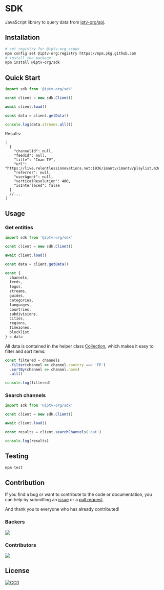 # SDK

JavaScript library to query data from [iptv-org/api](https://github.com/iptv-org/api).

## Installation

```sh
# set registry for @iptv-org scope
npm config set @iptv-org:registry https://npm.pkg.github.com
# install the package
npm install @iptv-org/sdk
```

## Quick Start

```js
import sdk from '@iptv-org/sdk'

const client = new sdk.Client()

await client.load()

const data = client.getData()

console.log(data.streams.all())
```

Results:

```jsonc
[
  {
    "channelId": null,
    "feedId": null,
    "title": "Iman TV",
    "url": "https://live.relentlessinnovations.net:1936/imantv/imantv/playlist.m3u8",
    "referrer": null,
    "userAgent": null,
    "verticalResolution": 480,
    "isInterlaced": false
  }
  //...
]
```

## Usage

### Get entities

```js
import sdk from '@iptv-org/sdk'

const client = new sdk.Client()

await client.load()

const data = client.getData()

const {
  channels,
  feeds,
  logos,
  streams,
  guides,
  categories,
  languages,
  countries,
  subdivisions,
  cities,
  regions,
  timezones,
  blocklist
} = data
```

All data is contained in the helper class [Collection](https://github.com/freearhey/core-js/blob/master/docs/classes/Collection.md), which makes it easy to filter and sort items:

```js
const filtered = channels
  .filter(channel => channel.coutnry === 'FR')
  .sortBy(channel => channel.name)
  .all()

console.log(filtered)
```

### Search channels

```js
import sdk from '@iptv-org/sdk'

const client = new sdk.Client()

await client.load()

const results = client.searchChannels('cat')

console.log(results)
```

## Testing

```sh
npm test
```

## Contribution

If you find a bug or want to contribute to the code or documentation, you can help by submitting an [issue](https://github.com/iptv-org/api/issues) or a [pull request](https://github.com/iptv-org/api/pulls).

And thank you to everyone who has already contributed!

### Backers

<a href="https://opencollective.com/iptv-org"><img src="https://opencollective.com/iptv-org/backers.svg?width=890" /></a>

### Contributors

<a href="https://github.com/iptv-org/iptv/graphs/contributors"><img src="https://opencollective.com/iptv-org/contributors.svg?width=890" /></a>

## License

[![CC0](http://mirrors.creativecommons.org/presskit/buttons/88x31/svg/cc-zero.svg)](LICENSE)
